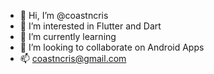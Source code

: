- 👋 Hi, I’m @coastncris
- 👀 I’m interested in Flutter and Dart
- 🌱 I’m currently learning 
- 💞️ I’m looking to collaborate on Android Apps
- 📫 coastncris@gmail.com
